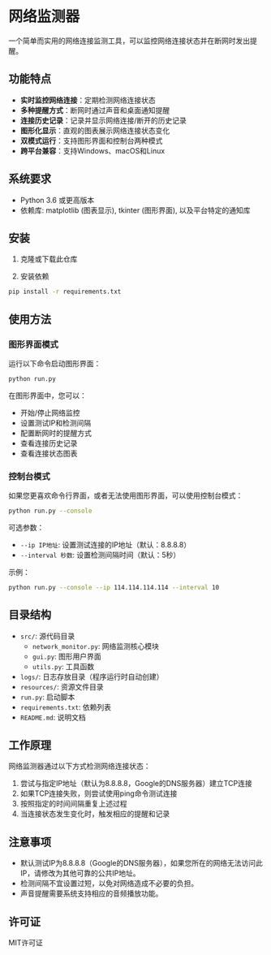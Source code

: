 # 网络监测器

一个简单而实用的网络连接监测工具，可以监控网络连接状态并在断网时发出提醒。

## 功能特点

- **实时监控网络连接**：定期检测网络连接状态
- **多种提醒方式**：断网时通过声音和桌面通知提醒
- **连接历史记录**：记录并显示网络连接/断开的历史记录
- **图形化显示**：直观的图表展示网络连接状态变化
- **双模式运行**：支持图形界面和控制台两种模式
- **跨平台兼容**：支持Windows、macOS和Linux

## 系统要求

- Python 3.6 或更高版本
- 依赖库: matplotlib (图表显示), tkinter (图形界面), 以及平台特定的通知库

## 安装

1. 克隆或下载此仓库

2. 安装依赖
```bash
pip install -r requirements.txt
```

## 使用方法

### 图形界面模式

运行以下命令启动图形界面：

```bash
python run.py
```

在图形界面中，您可以：
- 开始/停止网络监控
- 设置测试IP和检测间隔
- 配置断网时的提醒方式
- 查看连接历史记录
- 查看连接状态图表

### 控制台模式

如果您更喜欢命令行界面，或者无法使用图形界面，可以使用控制台模式：

```bash
python run.py --console
```

可选参数：
- `--ip IP地址`: 设置测试连接的IP地址（默认：8.8.8.8）
- `--interval 秒数`: 设置检测间隔时间（默认：5秒）

示例：
```bash
python run.py --console --ip 114.114.114.114 --interval 10
```

## 目录结构

- `src/`: 源代码目录
  - `network_monitor.py`: 网络监测核心模块
  - `gui.py`: 图形用户界面
  - `utils.py`: 工具函数
- `logs/`: 日志存放目录（程序运行时自动创建）
- `resources/`: 资源文件目录
- `run.py`: 启动脚本
- `requirements.txt`: 依赖列表
- `README.md`: 说明文档

## 工作原理

网络监测器通过以下方式检测网络连接状态：

1. 尝试与指定IP地址（默认为8.8.8.8，Google的DNS服务器）建立TCP连接
2. 如果TCP连接失败，则尝试使用ping命令测试连接
3. 按照指定的时间间隔重复上述过程
4. 当连接状态发生变化时，触发相应的提醒和记录

## 注意事项

- 默认测试IP为8.8.8.8（Google的DNS服务器），如果您所在的网络无法访问此IP，请修改为其他可靠的公共IP地址。
- 检测间隔不宜设置过短，以免对网络造成不必要的负担。
- 声音提醒需要系统支持相应的音频播放功能。

## 许可证

MIT许可证 